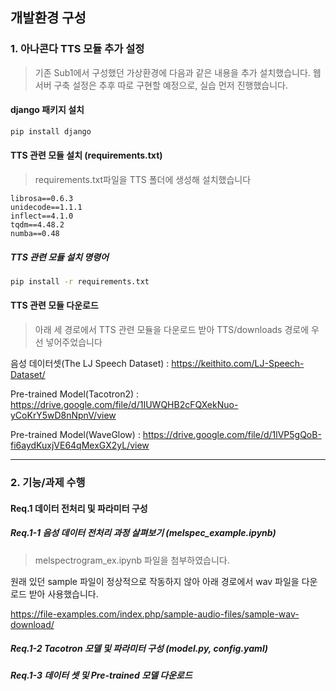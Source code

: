 ## 개발환경 구성

### 1. 아나콘다 TTS 모듈 추가 설정

> 기존 Sub1에서 구성했던 가상환경에 다음과 같은 내용을 추가 설치했습니다. 웹 서버 구축 설정은 추후 따로 구현할 예정으로, 실습 먼저 진행했습니다.

#### django 패키지 설치

```bash
pip install django
```

#### TTS 관련 모듈 설치 (requirements.txt)

> requirements.txt파일을 TTS 폴더에 생성해 설치했습니다

```
librosa==0.6.3
unidecode==1.1.1
inflect==4.1.0
tqdm==4.48.2
numba==0.48
```

##### TTS 관련 모듈 설치 명령어

```bash
pip install -r requirements.txt
```



#### TTS 관련 모듈 다운로드

> 아래 세 경로에서 TTS 관련 모듈을 다운로드 받아 TTS/downloads 경로에 우선 넣어주었습니다

음성 데이터셋(The LJ Speech Dataset)  : https://keithito.com/LJ-Speech-Dataset/

Pre-trained Model(Tacotron2) : https://drive.google.com/file/d/1IUWQHB2cFQXekNuo-yCoKrY5wD8nNpnV/view

Pre-trained Model(WaveGlow) : https://drive.google.com/file/d/1lVP5gQoB-fi6aydKuxjVE64qMexGX2yL/view





---

### 2. 기능/과제 수행

#### Req.1 데이터 전처리 및 파라미터 구성

##### Req.1-1 음성 데이터 전처리 과정 살펴보기 (melspec_example.ipynb)

> melspectrogram_ex.ipynb 파일을 첨부하였습니다.

원래 있던 sample 파일이 정상적으로 작동하지 않아 아래 경로에서 wav 파일을 다운로드 받아 사용했습니다.

https://file-examples.com/index.php/sample-audio-files/sample-wav-download/

##### Req.1-2 Tacotron 모델 및 파라미터 구성 (model.py, config.yaml)

##### Req.1-3 데이터 셋 및 Pre-trained 모델 다운로드





